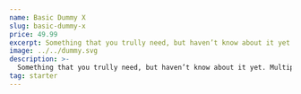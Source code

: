 ```yaml
---
name: Basic Dummy X
slug: basic-dummy-x
price: 49.99
excerpt: Something that you trully need, but haven’t know about it yet
image: ../../dummy.svg
description: >-
  Something that you trully need, but haven’t know about it yet. Multiple winner of Community Awarads.
tag: starter
---
```

